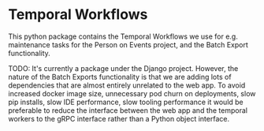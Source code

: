 # Temporal Workflows

This python package contains the Temporal Workflows we use for e.g. maintenance
tasks for the Person on Events project, and the Batch Export functionality.

TODO: It's currently a package under the Django project. However, the nature of
the Batch Exports functionality is that we are adding lots of dependencies that
are almost entirely unrelated to the web app. To avoid increased docker image
size, unnecessary pod churn on deployments, slow pip installs, slow IDE
performance, slow tooling performance it would be preferable to reduce the
interface between the web app and the temporal workers to the gRPC interface
rather than a Python object interface.
